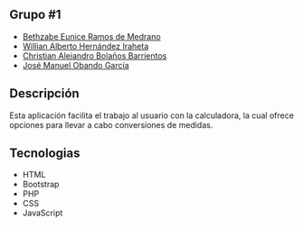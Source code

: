 ## Grupo #1

- [Bethzabe Eunice Ramos de Medrano](https://github.com/Bethramos)
- [Willian Alberto Hernández Iraheta](https://github.com/CapHdz)
- [Christian Alejandro Bolaños Barrientos](https://github.com/christian022917)
- [José Manuel Obando García](https://github.com/ObandoGarcia)

## Descripción

Esta aplicación facilita el trabajo al usuario con la calculadora, la cual ofrece opciones para llevar a cabo conversiones de medidas.

## Tecnologias

- HTML
- Bootstrap
- PHP
- CSS
- JavaScript
